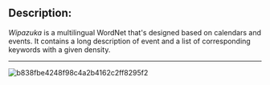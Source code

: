 ## Description:

*Wipazuka* is a multilingual WordNet that's designed based on calendars and events. It contains a long description of event and a list of corresponding keywords with a given density.


---------

![b838fbe4248f98c4a2b4162c2ff8295f2](https://cloud.githubusercontent.com/assets/5694520/22055375/1aeed39c-dd70-11e6-9574-2f10b1a1b8ce.jpg)